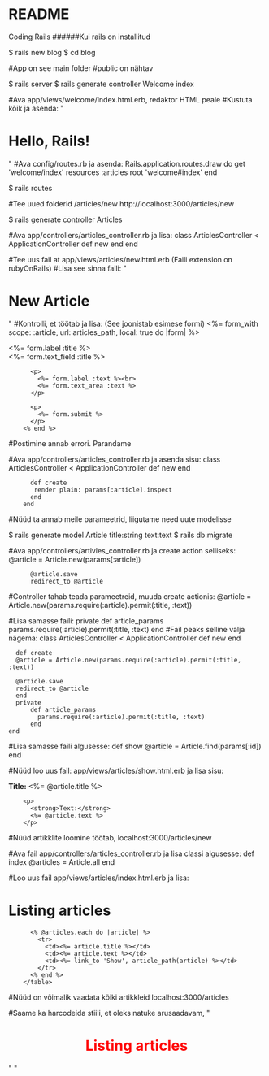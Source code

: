 # README

Coding Rails
######Kui rails on installitud

$ rails new blog
$ cd blog

#App on see main folder
#public on nähtav

$ rails server
$ rails generate controller Welcome index

#Ava app/views/welcome/index.html.erb, redaktor HTML peale
#Kustuta kõik ja asenda: 
		"<h1>Hello, Rails!</h1>"
#Ava config/routes.rb ja asenda: 
		Rails.application.routes.draw do
		  get 'welcome/index'
		  resources :articles
		  root 'welcome#index'
		end

$ rails routes

#Tee uued folderid /articles/new
 http://localhost:3000/articles/new

$ rails generate controller Articles

#Ava app/controllers/articles_controller.rb ja lisa: 
		class ArticlesController < ApplicationController
		  def new
		  end
		end

#Tee uus fail at app/views/articles/new.html.erb (Faili extension on rubyOnRails)
#Lisa see sinna faili: 
		"<h1>New Article</h1>"
#Kontrolli, et töötab ja lisa: (See joonistab esimese formi)
		<%= form_with scope: :article, url: articles_path, local: true do |form| %>
		  <p>
		    <%= form.label :title %><br>
		    <%= form.text_field :title %>
		  </p>
		 
		  <p>
		    <%= form.label :text %><br>
		    <%= form.text_area :text %>
		  </p>
		 
		  <p>
		    <%= form.submit %>
		  </p>
		<% end %>

#Postimine annab errori. Parandame

#Ava app/controllers/articles_controller.rb ja asenda sisu: 
		class ArticlesController < ApplicationController
		  def new
		  end
		 
		  def create
		   render plain: params[:article].inspect
		  end
		end

#Nüüd ta annab meile parameetrid, liigutame need uute modelisse

$ rails generate model Article title:string text:text
$ rails db:migrate

#Ava app/controllers/artivles_controller.rb ja create action selliseks: 
		  @article = Article.new(params[:article])
		 
		  @article.save
		  redirect_to @article

#Controller tahab teada parameetreid, muuda create actionis: 
		@article = Article.new(params.require(:article).permit(:title, :text))

#Lisa samasse faili: 
		private
		  def article_params
		    params.require(:article).permit(:title, :text)
		  end
#Fail peaks selline välja nägema: 
	 class ArticlesController < ApplicationController
	  def new
	  end
	 
	  def create
	  @article = Article.new(params.require(:article).permit(:title, :text))
	 
	  @article.save
	  redirect_to @article
	  end
	  private
		  def article_params
		    params.require(:article).permit(:title, :text)
		  end
	end
#Lisa samasse faili algusesse: 
	 def show
	    @article = Article.find(params[:id])
	  end

#Nüüd loo uus fail: app/views/articles/show.html.erb ja lisa sisu: 
		<p>
		  <strong>Title:</strong>
		  <%= @article.title %>
		</p>
		 
		<p>
		  <strong>Text:</strong>
		  <%= @article.text %>
		</p>

#Nüüd artikklite loomine töötab, localhost:3000/articles/new

#Ava fail app/controllers/articles_controller.rb ja lisa classi algusesse:
		  def index
		    @articles = Article.all
		  end

#Loo uus fail app/views/articles/index.html.erb ja lisa: 
<h1>Listing articles</h1>
		<table>
		  <tr>
		    <th>Title</th>
		    <th>Text</th>
		    <th></th>
		  </tr>
		 
		  <% @articles.each do |article| %>
		    <tr>
		      <td><%= article.title %></td>
		      <td><%= article.text %></td>
		      <td><%= link_to 'Show', article_path(article) %></td>
		    </tr>
		  <% end %>
		</table>

#Nüüd on võimalik vaadata kõiki artikkleid localhost:3000/articles

#Saame ka harcodeida stiili, et oleks natuke arusaadavam, 
		"<h1 style = "color: red; justify-content: center;text-align: center;">Listing articles</h1>"
		"<div style = "display: flex; flex-direction: column; justify-content: center; align-items: center;text-align: center;min-height: 100vh">"

